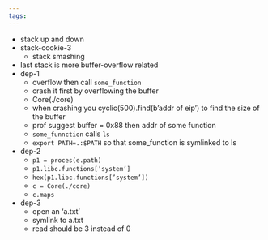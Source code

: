 ```yaml
---
tags:
---
```

- stack up and down
- stack-cookie-3
	- stack smashing
- last stack is more buffer-overflow related
- dep-1
	- overflow then call `some_function` 
	- crash it first by overflowing the buffer
	- Core(./core)
	- when crashing you cyclic(500).find(b’addr of eip’) to find the size of the buffer
	- prof suggest buffer = 0x88 then addr of some function
	- `some_funnction` calls `ls`
	- `export PATH=.:$PATH` so that some_function is symlinked to ls
- dep-2
	- `p1 = proces(e.path)`
	- `p1.libc.functions[’system’]`
	- `hex(p1.libc.functions[’system’])` 
	- `c = Core(./core)`
	- `c.maps`
- dep-3
	- open an ‘a.txt’
	- symlink to a.txt
	- read should be 3 instead of 0